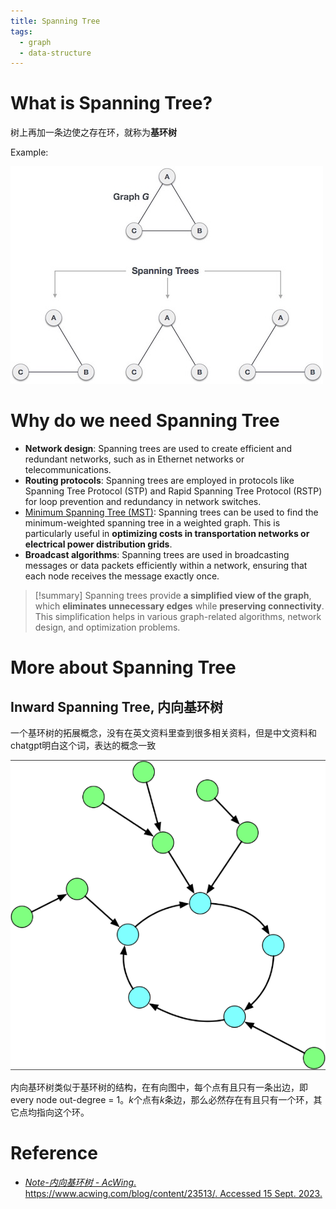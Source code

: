 ```yaml
---
title: Spanning Tree
tags:
  - graph
  - data-structure
---
```


# What is Spanning Tree?

树上再加一条边使之存在环，就称为**基环树**

Example:

![](computer_sci/data_structure_and_algorithm/graph/attachments/Pasted%20image%2020230915111826.png)


# Why do we need Spanning Tree

* **Network design**: Spanning trees are used to create efficient and redundant networks, such as in Ethernet networks or telecommunications.
* **Routing protocols**: Spanning trees are employed in protocols like Spanning Tree Protocol (STP) and Rapid Spanning Tree Protocol (RSTP) for loop prevention and redundancy in network switches.
* [Minimum Spanning Tree (MST)](computer_sci/data_structure_and_algorithm/graph/MST.md): Spanning trees can be used to find the minimum-weighted spanning tree in a weighted graph. This is particularly useful in **optimizing costs in transportation networks or electrical power distribution grids**.
* **Broadcast algorithms**: Spanning trees are used in broadcasting messages or data packets efficiently within a network, ensuring that each node receives the message exactly once.

> [!summary] 
>  Spanning trees provide **a simplified view of the graph**, which **eliminates unnecessary edges** while **preserving connectivity**. This simplification helps in various graph-related algorithms, network design, and optimization problems.

# More about Spanning Tree

## Inward Spanning Tree, 内向基环树

一个基环树的拓展概念，没有在英文资料里查到很多相关资料，但是中文资料和chatgpt明白这个词，表达的概念一致

![](computer_sci/data_structure_and_algorithm/graph/attachments/Pasted%20image%2020230915114049.png)

内向基环树类似于基环树的结构，在有向图中，每个点有且只有一条出边，即every node out-degree = 1。$k$个点有$k$条边，那么必然存在有且只有一个环，其它点均指向这个环。
# Reference

* [_$Note$-内向基环树 - AcWing_. https://www.acwing.com/blog/content/23513/. Accessed 15 Sept. 2023.](https://www.acwing.com/blog/content/23513/)